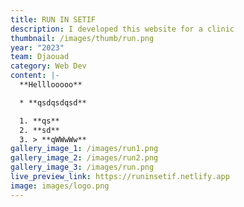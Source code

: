 ```yaml
---
title: RUN IN SETIF
description: I developed this website for a clinic
thumbnail: /images/thumb/run.png
year: "2023"
team: Djaouad
category: Web Dev
content: |-
  **Helllooooo**

  * **qsdqsdqsd**

  1. **qs**
  2. **sd**
  3. > **qWWwWw**
gallery_image_1: /images/run1.png
gallery_image_2: /images/run2.png
gallery_image_3: /images/run.png
live_preview_link: https://runinsetif.netlify.app
image: images/logo.png
---
```

